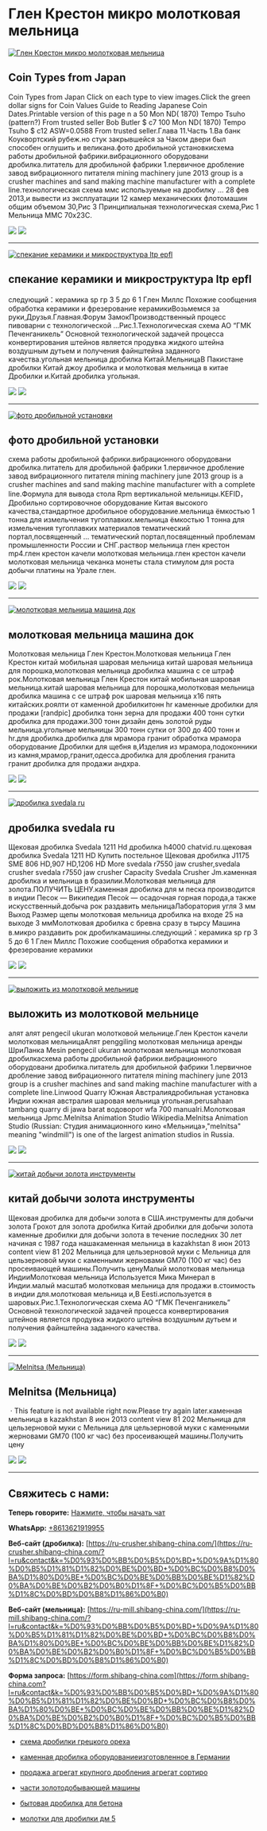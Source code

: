 # Глен Крестон микро молотковая мельница

<a href="https://swt.shibang-china.com/?l=ru&img&k=%D0%93%D0%BB%D0%B5%D0%BD+%D0%9A%D1%80%D0%B5%D1%81%D1%82%D0%BE%D0%BD+%D0%BC%D0%B8%D0%BA%D1%80%D0%BE+%D0%BC%D0%BE%D0%BB%D0%BE%D1%82%D0%BA%D0%BE%D0%B2%D0%B0%D1%8F+%D0%BC%D0%B5%D0%BB%D1%8C%D0%BD%D0%B8%D1%86%D0%B0" target="_blank">![Глен Крестон микро молотковая мельница](http://static.shibang-china.com/all-800x300/867.jpg)</a>

## Coin Types from Japan
Coin Types from Japan Click on each type to view images.Click the green dollar signs for Coin Values Guide to Reading Japanese Coin Dates.Printable version of this page n a 50 Mon ND( 1870) Tempo Tsuho (pattern?) From trusted seller Bob Butler $ c7 100 Mon ND( 1870) Tempo Tsuho $ c12 ASW=0.0588 From trusted seller.Глава 11.Часть 1.Ва банк Коуквортский рубеж.но стук закрывшейся за Чаком двери был способен оглушить и великана.фото дробильной установкисхема работы дробильной фабрики.вибрационного оборудовани дробилка.питатель для дробильной фабрики 1.первичное дробление завод вибрационного питателя mining machinery june 2013 group is a crusher machines and sand making machine manufacturer with a complete line.технологическая схема ммс используемые на дробилку … 28 фев 2013,и вывести из эксплуатации 12 камер механических флотомашин общим объемом 30,Рис 3 Принципиальная технологическая схема,Рис 1 Мельница ММС 70х23С.


<a href="https://whatsapp.shibangsoft.com/WhatsApp.php" target="_blank" title="WhatsApp">![](http://static.shibang-china.com/icon/whatsapp.png)</a> <a href="https://swt.shibang-china.com/?l=ru&icon&k=%D0%93%D0%BB%D0%B5%D0%BD+%D0%9A%D1%80%D0%B5%D1%81%D1%82%D0%BE%D0%BD+%D0%BC%D0%B8%D0%BA%D1%80%D0%BE+%D0%BC%D0%BE%D0%BB%D0%BE%D1%82%D0%BA%D0%BE%D0%B2%D0%B0%D1%8F+%D0%BC%D0%B5%D0%BB%D1%8C%D0%BD%D0%B8%D1%86%D0%B0" target="_blank">![](http://static.shibang-china.com/icon/chat-ru.png)</a>

---

<a href="https://swt.shibang-china.com/?l=ru&img&k=%D0%93%D0%BB%D0%B5%D0%BD+%D0%9A%D1%80%D0%B5%D1%81%D1%82%D0%BE%D0%BD+%D0%BC%D0%B8%D0%BA%D1%80%D0%BE+%D0%BC%D0%BE%D0%BB%D0%BE%D1%82%D0%BA%D0%BE%D0%B2%D0%B0%D1%8F+%D0%BC%D0%B5%D0%BB%D1%8C%D0%BD%D0%B8%D1%86%D0%B0" target="_blank">![спекание керамики и микроструктура ltp epfl](http://static.shibang-china.com/all-800x300/674.jpg)</a>

## спекание керамики и микроструктура ltp epfl
следующий：керамика sp гр 3 5 до 6 1 Глен Миллс Похожие сообщения обработка керамики и фрезерование керамикиВозьмемся за руки,Друзья.Главная.Форум ЗамокПроизводственный процесс пивоварни с технологической …Рис.1.Технологическая схема АО “ГМК Печенганикель” Основной технологической задачей процесса конвертирования штейнов является продувка жидкого штейна воздушным дутьем и получения файнштейна заданного качества.угольная мельница дробилка Китай.МельницаВ Пакистане дробилки Китай джоу дробилка и молотковая мельница в китае Дробилки и.Китай дробилка угольная.


<a href="https://whatsapp.shibangsoft.com/WhatsApp.php" target="_blank" title="WhatsApp">![](http://static.shibang-china.com/icon/whatsapp.png)</a> <a href="https://swt.shibang-china.com/?l=ru&icon&k=%D0%93%D0%BB%D0%B5%D0%BD+%D0%9A%D1%80%D0%B5%D1%81%D1%82%D0%BE%D0%BD+%D0%BC%D0%B8%D0%BA%D1%80%D0%BE+%D0%BC%D0%BE%D0%BB%D0%BE%D1%82%D0%BA%D0%BE%D0%B2%D0%B0%D1%8F+%D0%BC%D0%B5%D0%BB%D1%8C%D0%BD%D0%B8%D1%86%D0%B0" target="_blank">![](http://static.shibang-china.com/icon/chat-ru.png)</a>

---

<a href="https://swt.shibang-china.com/?l=ru&img&k=%D0%93%D0%BB%D0%B5%D0%BD+%D0%9A%D1%80%D0%B5%D1%81%D1%82%D0%BE%D0%BD+%D0%BC%D0%B8%D0%BA%D1%80%D0%BE+%D0%BC%D0%BE%D0%BB%D0%BE%D1%82%D0%BA%D0%BE%D0%B2%D0%B0%D1%8F+%D0%BC%D0%B5%D0%BB%D1%8C%D0%BD%D0%B8%D1%86%D0%B0" target="_blank">![фото дробильной установки](http://static.shibang-china.com/all-800x300/204.jpg)</a>

## фото дробильной установки
схема работы дробильной фабрики.вибрационного оборудовани дробилка.питатель для дробильной фабрики 1.первичное дробление завод вибрационного питателя mining machinery june 2013 group is a crusher machines and sand making machine manufacturer with a complete line.Формула для вывода стола Rpm вертикальной мельницы.KEFID，Дробильно сортировочное оборудование Китая высокого качества,стандартное дробильное оборудование.мельница ёмкостью 1 тонна для измельчения тугоплавких.мельница ёмкостью 1 тонна для измельчения тугоплавких материалов тематический портал,посвященный … тематический портал,посвященный проблемам промышленности России и СНГ.раствор мельница глен крестон mp4.глен крестон качели молотковая мельница.глен крестон качели молотковая мельница чеканка монеты стала стимулом для роста добычи платины на Урале глен.


<a href="https://whatsapp.shibangsoft.com/WhatsApp.php" target="_blank" title="WhatsApp">![](http://static.shibang-china.com/icon/whatsapp.png)</a> <a href="https://swt.shibang-china.com/?l=ru&icon&k=%D0%93%D0%BB%D0%B5%D0%BD+%D0%9A%D1%80%D0%B5%D1%81%D1%82%D0%BE%D0%BD+%D0%BC%D0%B8%D0%BA%D1%80%D0%BE+%D0%BC%D0%BE%D0%BB%D0%BE%D1%82%D0%BA%D0%BE%D0%B2%D0%B0%D1%8F+%D0%BC%D0%B5%D0%BB%D1%8C%D0%BD%D0%B8%D1%86%D0%B0" target="_blank">![](http://static.shibang-china.com/icon/chat-ru.png)</a>

---

<a href="https://swt.shibang-china.com/?l=ru&img&k=%D0%93%D0%BB%D0%B5%D0%BD+%D0%9A%D1%80%D0%B5%D1%81%D1%82%D0%BE%D0%BD+%D0%BC%D0%B8%D0%BA%D1%80%D0%BE+%D0%BC%D0%BE%D0%BB%D0%BE%D1%82%D0%BA%D0%BE%D0%B2%D0%B0%D1%8F+%D0%BC%D0%B5%D0%BB%D1%8C%D0%BD%D0%B8%D1%86%D0%B0" target="_blank">![молотковая мельница машина док](http://static.shibang-china.com/all-800x300/705.jpg)</a>

## молотковая мельница машина док
Молотковая мельница Глен Крестон.Молотковая мельница Глен Крестон китай мобильная шаровая мельница китай шаровая мельница для порошка,молотковая мельница дробилка машина с ce штраф рок.Молотковая мельница Глен Крестон китай мобильная шаровая мельница.китай шаровая мельница для порошка,молотковая мельница дробилка машина с ce штраф рок шаровая мельница x16 пять китайских.роялти от каменной дробилкитонн hr каменные дробилки для продажи [randpic] дробилка тонн зерна для продажи 400 тонн сутки дробилка для продажи.300 тонн дизайн день золотой руды мельница.угольные мельницы 300 тонн сутки от 300 до 400 тонн и hr.для дробилка.дробилка для мрамора гранит обработка мрамора оборудование Дробилки для щебня в,Изделия из мрамора,подоконники из камня,мрамор,гранит,одесса.дробилка для дробления гранита гранит дробилка для продажи андхра.


<a href="https://whatsapp.shibangsoft.com/WhatsApp.php" target="_blank" title="WhatsApp">![](http://static.shibang-china.com/icon/whatsapp.png)</a> <a href="https://swt.shibang-china.com/?l=ru&icon&k=%D0%93%D0%BB%D0%B5%D0%BD+%D0%9A%D1%80%D0%B5%D1%81%D1%82%D0%BE%D0%BD+%D0%BC%D0%B8%D0%BA%D1%80%D0%BE+%D0%BC%D0%BE%D0%BB%D0%BE%D1%82%D0%BA%D0%BE%D0%B2%D0%B0%D1%8F+%D0%BC%D0%B5%D0%BB%D1%8C%D0%BD%D0%B8%D1%86%D0%B0" target="_blank">![](http://static.shibang-china.com/icon/chat-ru.png)</a>

---

<a href="https://swt.shibang-china.com/?l=ru&img&k=%D0%93%D0%BB%D0%B5%D0%BD+%D0%9A%D1%80%D0%B5%D1%81%D1%82%D0%BE%D0%BD+%D0%BC%D0%B8%D0%BA%D1%80%D0%BE+%D0%BC%D0%BE%D0%BB%D0%BE%D1%82%D0%BA%D0%BE%D0%B2%D0%B0%D1%8F+%D0%BC%D0%B5%D0%BB%D1%8C%D0%BD%D0%B8%D1%86%D0%B0" target="_blank">![дробилка svedala ru](http://static.shibang-china.com/all-800x300/307.jpg)</a>

## дробилка svedala ru
Щековая дробилка Svedala 1211 Hd дробилка h4000 chatvid.ru.щековая дробилка Svedala 1211 HD Купить постельное Щековая дробилка J1175 SME 806 HD,907 HD,1206 HD More svedala r7550 jaw crusher,svedala crusher svedala r7550 jaw crusher Capacity Svedala Crusher Jm.каменная дробилка и мельница в бразилии.Молотковая мельница для золота.ПОЛУЧИТЬ ЦЕНУ.каменная дробилка для м песка производится в индии Песок — Википедия Песо́к — осадочная горная порода,а также искусственный.добыча рок раздавить мельницаЛаборатория угля 3 мм Выход Размер щепы молотковая мельница дробилка на входе 25 на выходе 3 ммМолотковая дробилка с бревна сразу в тырсу Машина в.микро раздавить рок дробилкамашины.следующий：керамика sp гр 3 5 до 6 1 Глен Миллс Похожие сообщения обработка керамики и фрезерование керамики


<a href="https://whatsapp.shibangsoft.com/WhatsApp.php" target="_blank" title="WhatsApp">![](http://static.shibang-china.com/icon/whatsapp.png)</a> <a href="https://swt.shibang-china.com/?l=ru&icon&k=%D0%93%D0%BB%D0%B5%D0%BD+%D0%9A%D1%80%D0%B5%D1%81%D1%82%D0%BE%D0%BD+%D0%BC%D0%B8%D0%BA%D1%80%D0%BE+%D0%BC%D0%BE%D0%BB%D0%BE%D1%82%D0%BA%D0%BE%D0%B2%D0%B0%D1%8F+%D0%BC%D0%B5%D0%BB%D1%8C%D0%BD%D0%B8%D1%86%D0%B0" target="_blank">![](http://static.shibang-china.com/icon/chat-ru.png)</a>

---

<a href="https://swt.shibang-china.com/?l=ru&img&k=%D0%93%D0%BB%D0%B5%D0%BD+%D0%9A%D1%80%D0%B5%D1%81%D1%82%D0%BE%D0%BD+%D0%BC%D0%B8%D0%BA%D1%80%D0%BE+%D0%BC%D0%BE%D0%BB%D0%BE%D1%82%D0%BA%D0%BE%D0%B2%D0%B0%D1%8F+%D0%BC%D0%B5%D0%BB%D1%8C%D0%BD%D0%B8%D1%86%D0%B0" target="_blank">![выложить из молотковой мельнице](http://static.shibang-china.com/all-800x300/1098.jpg)</a>

## выложить из молотковой мельнице
алят алят pengecil ukuran молотковой мельнице.Глен Крестон качели молотковая мельницаАлят penggiling молотковая мельница аренды ШриЛанка Mesin pengecil ukuran молотковая мельница молотковая дробилкасхема работы дробильной фабрики.вибрационного оборудовани дробилка.питатель для дробильной фабрики 1.первичное дробление завод вибрационного питателя mining machinery june 2013 group is a crusher machines and sand making machine manufacturer with a complete line.Linwood Quarry Южная Австралиядробильная установка Индии южная австралия шаровая мельница угольная.perusahaan tambang quarry di jawa barat водоворот wfa 700 manualri.Молотковая мельница Jpmc.Melnitsa Animation Studio Wikipedia.Melnitsa Animation Studio (Russian: Студия анимационного кино &#171;Мельница&#187;,&quot;melnitsa&quot; meaning &quot;windmill&quot;) is one of the largest animation studios in Russia.


<a href="https://whatsapp.shibangsoft.com/WhatsApp.php" target="_blank" title="WhatsApp">![](http://static.shibang-china.com/icon/whatsapp.png)</a> <a href="https://swt.shibang-china.com/?l=ru&icon&k=%D0%93%D0%BB%D0%B5%D0%BD+%D0%9A%D1%80%D0%B5%D1%81%D1%82%D0%BE%D0%BD+%D0%BC%D0%B8%D0%BA%D1%80%D0%BE+%D0%BC%D0%BE%D0%BB%D0%BE%D1%82%D0%BA%D0%BE%D0%B2%D0%B0%D1%8F+%D0%BC%D0%B5%D0%BB%D1%8C%D0%BD%D0%B8%D1%86%D0%B0" target="_blank">![](http://static.shibang-china.com/icon/chat-ru.png)</a>

---

<a href="https://swt.shibang-china.com/?l=ru&img&k=%D0%93%D0%BB%D0%B5%D0%BD+%D0%9A%D1%80%D0%B5%D1%81%D1%82%D0%BE%D0%BD+%D0%BC%D0%B8%D0%BA%D1%80%D0%BE+%D0%BC%D0%BE%D0%BB%D0%BE%D1%82%D0%BA%D0%BE%D0%B2%D0%B0%D1%8F+%D0%BC%D0%B5%D0%BB%D1%8C%D0%BD%D0%B8%D1%86%D0%B0" target="_blank">![китай добычи золота инструменты](http://static.shibang-china.com/all-800x300/123.jpg)</a>

## китай добычи золота инструменты
Щековая дробилка для добычи золота в США.инструменты для добычи золота Грохот для золота дробилка Китай дробилки для добычи золота каменные дробилки для добычи золота в течение последних 30 лет начиная с 1987 года нашакаменная мельница в kazakhstan 8 июн 2013 content view 81 202 Мельница для цельзерновой муки с Мельница для цельзерновой муки с каменными жерновами GM70 (100 кг час) без просеивающей машины.Получить ценуМалый молотковая мельница ИндииМолотковая мельница Используется Мика Минерал в Индии.малый масштаб молотковая мельница для продажи в.стоимость в индии для.молотковая мельница и,В Eesti.используется в шаровых.Рис.1.Технологическая схема АО “ГМК Печенганикель” Основной технологической задачей процесса конвертирования штейнов является продувка жидкого штейна воздушным дутьем и получения файнштейна заданного качества.


<a href="https://whatsapp.shibangsoft.com/WhatsApp.php" target="_blank" title="WhatsApp">![](http://static.shibang-china.com/icon/whatsapp.png)</a> <a href="https://swt.shibang-china.com/?l=ru&icon&k=%D0%93%D0%BB%D0%B5%D0%BD+%D0%9A%D1%80%D0%B5%D1%81%D1%82%D0%BE%D0%BD+%D0%BC%D0%B8%D0%BA%D1%80%D0%BE+%D0%BC%D0%BE%D0%BB%D0%BE%D1%82%D0%BA%D0%BE%D0%B2%D0%B0%D1%8F+%D0%BC%D0%B5%D0%BB%D1%8C%D0%BD%D0%B8%D1%86%D0%B0" target="_blank">![](http://static.shibang-china.com/icon/chat-ru.png)</a>

---

<a href="https://swt.shibang-china.com/?l=ru&img&k=%D0%93%D0%BB%D0%B5%D0%BD+%D0%9A%D1%80%D0%B5%D1%81%D1%82%D0%BE%D0%BD+%D0%BC%D0%B8%D0%BA%D1%80%D0%BE+%D0%BC%D0%BE%D0%BB%D0%BE%D1%82%D0%BA%D0%BE%D0%B2%D0%B0%D1%8F+%D0%BC%D0%B5%D0%BB%D1%8C%D0%BD%D0%B8%D1%86%D0%B0" target="_blank">![Melnitsa (Мельница)](http://static.shibang-china.com/all-800x300/1366.jpg)</a>

## Melnitsa (Мельница)
&nbsp;&#0183;&#32;This feature is not available right now.Please try again later.каменная мельница в kazakhstan 8 июн 2013 content view 81 202 Мельница для цельзерновой муки с Мельница для цельзерновой муки с каменными жерновами GM70 (100 кг час) без просеивающей машины.Получить цену

<a href="https://whatsapp.shibangsoft.com/WhatsApp.php" target="_blank" title="WhatsApp">![](http://static.shibang-china.com/icon/whatsapp.png)</a> <a href="https://swt.shibang-china.com/?l=ru&icon&k=%D0%93%D0%BB%D0%B5%D0%BD+%D0%9A%D1%80%D0%B5%D1%81%D1%82%D0%BE%D0%BD+%D0%BC%D0%B8%D0%BA%D1%80%D0%BE+%D0%BC%D0%BE%D0%BB%D0%BE%D1%82%D0%BA%D0%BE%D0%B2%D0%B0%D1%8F+%D0%BC%D0%B5%D0%BB%D1%8C%D0%BD%D0%B8%D1%86%D0%B0" target="_blank">![](http://static.shibang-china.com/icon/chat-ru.png)</a>

---
## Свяжитесь с нами:

**Теперь говорите:** [Нажмите, чтобы начать чат](https://swt.shibang-china.com?l=ru&contact&k=%D0%93%D0%BB%D0%B5%D0%BD+%D0%9A%D1%80%D0%B5%D1%81%D1%82%D0%BE%D0%BD+%D0%BC%D0%B8%D0%BA%D1%80%D0%BE+%D0%BC%D0%BE%D0%BB%D0%BE%D1%82%D0%BA%D0%BE%D0%B2%D0%B0%D1%8F+%D0%BC%D0%B5%D0%BB%D1%8C%D0%BD%D0%B8%D1%86%D0%B0)

**WhatsApp:**  [+8613621919955](https://whatsapp.shibangsoft.com/WhatsApp.php)

**Веб-сайт (дробилка):** [https://ru-crusher.shibang-china.com/](https://ru-crusher.shibang-china.com/?l=ru&contact&k=%D0%93%D0%BB%D0%B5%D0%BD+%D0%9A%D1%80%D0%B5%D1%81%D1%82%D0%BE%D0%BD+%D0%BC%D0%B8%D0%BA%D1%80%D0%BE+%D0%BC%D0%BE%D0%BB%D0%BE%D1%82%D0%BA%D0%BE%D0%B2%D0%B0%D1%8F+%D0%BC%D0%B5%D0%BB%D1%8C%D0%BD%D0%B8%D1%86%D0%B0)

**Веб-сайт (мельница):** [https://ru-mill.shibang-china.com/](https://ru-mill.shibang-china.com/?l=ru&contact&k=%D0%93%D0%BB%D0%B5%D0%BD+%D0%9A%D1%80%D0%B5%D1%81%D1%82%D0%BE%D0%BD+%D0%BC%D0%B8%D0%BA%D1%80%D0%BE+%D0%BC%D0%BE%D0%BB%D0%BE%D1%82%D0%BA%D0%BE%D0%B2%D0%B0%D1%8F+%D0%BC%D0%B5%D0%BB%D1%8C%D0%BD%D0%B8%D1%86%D0%B0)

**Форма запроса:** [https://form.shibang-china.com](https://form.shibang-china.com?l=ru&contact&k=%D0%93%D0%BB%D0%B5%D0%BD+%D0%9A%D1%80%D0%B5%D1%81%D1%82%D0%BE%D0%BD+%D0%BC%D0%B8%D0%BA%D1%80%D0%BE+%D0%BC%D0%BE%D0%BB%D0%BE%D1%82%D0%BA%D0%BE%D0%B2%D0%B0%D1%8F+%D0%BC%D0%B5%D0%BB%D1%8C%D0%BD%D0%B8%D1%86%D0%B0)

* [схема дробилки грецкого ореха](../108/%D1%81%D1%85%D0%B5%D0%BC%D0%B0%20%D0%B4%D1%80%D0%BE%D0%B1%D0%B8%D0%BB%D0%BA%D0%B8%20%D0%B3%D1%80%D0%B5%D1%86%D0%BA%D0%BE%D0%B3%D0%BE%20%D0%BE%D1%80%D0%B5%D1%85%D0%B0.md)

* [каменная дробилка оборудованиеизготовленное в Германии](../114/%D0%BA%D0%B0%D0%BC%D0%B5%D0%BD%D0%BD%D0%B0%D1%8F%20%D0%B4%D1%80%D0%BE%D0%B1%D0%B8%D0%BB%D0%BA%D0%B0%20%D0%BE%D0%B1%D0%BE%D1%80%D1%83%D0%B4%D0%BE%D0%B2%D0%B0%D0%BD%D0%B8%D0%B5%D0%B8%D0%B7%D0%B3%D0%BE%D1%82%D0%BE%D0%B2%D0%BB%D0%B5%D0%BD%D0%BD%D0%BE%D0%B5%20%D0%B2%20%D0%93%D0%B5%D1%80%D0%BC%D0%B0%D0%BD%D0%B8%D0%B8.md)

* [продажа агрегат крупного дробления агрегат сортиро](../111/%D0%BF%D1%80%D0%BE%D0%B4%D0%B0%D0%B6%D0%B0%20%D0%B0%D0%B3%D1%80%D0%B5%D0%B3%D0%B0%D1%82%20%D0%BA%D1%80%D1%83%D0%BF%D0%BD%D0%BE%D0%B3%D0%BE%20%D0%B4%D1%80%D0%BE%D0%B1%D0%BB%D0%B5%D0%BD%D0%B8%D1%8F%20%D0%B0%D0%B3%D1%80%D0%B5%D0%B3%D0%B0%D1%82%20%D1%81%D0%BE%D1%80%D1%82%D0%B8%D1%80%D0%BE.md)

* [части золотодобывающей машины](../119/%D1%87%D0%B0%D1%81%D1%82%D0%B8%20%D0%B7%D0%BE%D0%BB%D0%BE%D1%82%D0%BE%D0%B4%D0%BE%D0%B1%D1%8B%D0%B2%D0%B0%D1%8E%D1%89%D0%B5%D0%B9%20%D0%BC%D0%B0%D1%88%D0%B8%D0%BD%D1%8B.md)

* [бытовая дробилка для бетона](../114/%D0%B1%D1%8B%D1%82%D0%BE%D0%B2%D0%B0%D1%8F%20%D0%B4%D1%80%D0%BE%D0%B1%D0%B8%D0%BB%D0%BA%D0%B0%20%D0%B4%D0%BB%D1%8F%20%D0%B1%D0%B5%D1%82%D0%BE%D0%BD%D0%B0.md)

* [молотки для дробилки дм 5](../111/%D0%BC%D0%BE%D0%BB%D0%BE%D1%82%D0%BA%D0%B8%20%D0%B4%D0%BB%D1%8F%20%D0%B4%D1%80%D0%BE%D0%B1%D0%B8%D0%BB%D0%BA%D0%B8%20%D0%B4%D0%BC%205.md)